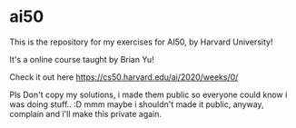 # ai50
This is the repository for my exercises for AI50, by Harvard University!

It's a online course taught by Brian Yu!

Check it out here https://cs50.harvard.edu/ai/2020/weeks/0/

Pls Don't copy my solutions, i made them public so everyone could know i was doing stuff.. :D
mmm maybe i shouldn't made it public, anyway, complain and i'll make this private again.
